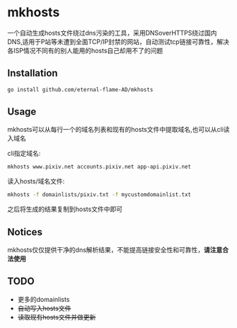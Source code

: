 # mkhosts
一个自动生成hosts文件绕过dns污染的工具，采用DNSoverHTTPS绕过国内DNS,适用于P站等未遭到全面TCP/IP封禁的网站，自动测试tcp链接可靠性，解决各ISP情况不同有的别人能用的hosts自己却用不了的问题

## Installation

```bash
go install github.com/eternal-flame-AD/mkhosts
```

## Usage

mkhosts可以从每行一个的域名列表和现有的hosts文件中提取域名,也可以从cli读入域名

cli指定域名:
```bash
mkhosts www.pixiv.net accounts.pixiv.net app-api.pixiv.net
```
读入hosts/域名文件:
```bash
mkhosts -f domainlists/pixiv.txt -f mycustomdomainlist.txt
```

之后将生成的结果复制到hosts文件中即可

## Notices

mkhosts仅仅提供干净的dns解析结果，不能提高链接安全性和可靠性，**请注意合法使用**

## TODO

- 更多的domainlists
- <s>自动写入hosts文件</s>
- <s>读取现有hosts文件并做更新</s>